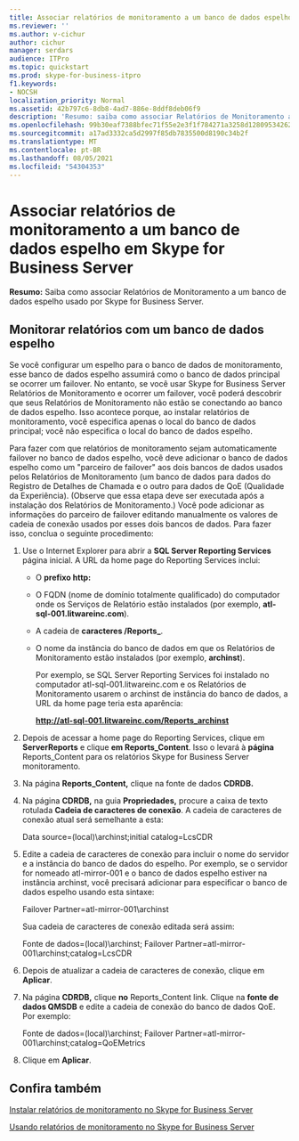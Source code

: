 ```yaml
---
title: Associar relatórios de monitoramento a um banco de dados espelho em Skype for Business Server
ms.reviewer: ''
ms.author: v-cichur
author: cichur
manager: serdars
audience: ITPro
ms.topic: quickstart
ms.prod: skype-for-business-itpro
f1.keywords:
- NOCSH
localization_priority: Normal
ms.assetid: 42b797c6-8db8-4ad7-886e-8ddf8deb06f9
description: 'Resumo: saiba como associar Relatórios de Monitoramento a um banco de dados espelho usado por Skype for Business Server.'
ms.openlocfilehash: 99b30eaf7388bfec71f55e2e3f1f784271a3258d1280953426291b1dbfe14750
ms.sourcegitcommit: a17ad3332ca5d2997f85db7835500d8190c34b2f
ms.translationtype: MT
ms.contentlocale: pt-BR
ms.lasthandoff: 08/05/2021
ms.locfileid: "54304353"
---
```

# <a name="associate-monitoring-reports-with-a-mirror-database-in-skype-for-business-server"></a>Associar relatórios de monitoramento a um banco de dados espelho em Skype for Business Server 
 
**Resumo:** Saiba como associar Relatórios de Monitoramento a um banco de dados espelho usado por Skype for Business Server.
  
## <a name="monitor-reports-with-a-mirror-database"></a>Monitorar relatórios com um banco de dados espelho

Se você configurar um espelho para o banco de dados de monitoramento, esse banco de dados espelho assumirá como o banco de dados principal se ocorrer um failover. No entanto, se você usar Skype for Business Server Relatórios de Monitoramento e ocorrer um failover, você poderá descobrir que seus Relatórios de Monitoramento não estão se conectando ao banco de dados espelho. Isso acontece porque, ao instalar relatórios de monitoramento, você especifica apenas o local do banco de dados principal; você não especifica o local do banco de dados espelho.
  
Para fazer com que relatórios de monitoramento sejam automaticamente failover no banco de dados espelho, você deve adicionar o banco de dados espelho como um "parceiro de failover" aos dois bancos de dados usados pelos Relatórios de Monitoramento (um banco de dados para dados do Registro de Detalhes de Chamada e o outro para dados de QoE (Qualidade da Experiência). (Observe que essa etapa deve ser executada após a instalação dos Relatórios de Monitoramento.) Você pode adicionar as informações do parceiro de failover editando manualmente os valores de cadeia de conexão usados por esses dois bancos de dados. Para fazer isso, conclua o seguinte procedimento:
  
1. Use o Internet Explorer para abrir a **SQL Server Reporting Services** página inicial. A URL da home page do Reporting Services inclui:
    
   - O **prefixo http:**
    
   - O FQDN (nome de domínio totalmente qualificado) do computador onde os Serviços de Relatório estão instalados (por exemplo, **atl-sql-001.litwareinc.com**).
    
   - A cadeia de **caracteres /Reports_**.
    
   - O nome da instância do banco de dados em que os Relatórios de Monitoramento estão instalados (por exemplo, **archinst**).
    
     Por exemplo, se SQL Server Reporting Services foi instalado no computador atl-sql-001.litwareinc.com e os Relatórios de Monitoramento usarem o archinst de instância do banco de dados, a URL da home page teria esta aparência:
    
     **http://atl-sql-001.litwareinc.com/Reports_archinst**
    
2. Depois de acessar a home page do Reporting Services, clique em **ServerReports** e clique **em Reports_Content**. Isso o levará à **página** Reports_Content para os relatórios Skype for Business Server monitoramento.
    
3. Na página **Reports_Content,** clique na fonte de dados **CDRDB.**
    
4. Na página **CDRDB,** na guia **Propriedades,** procure a caixa de texto rotulada **Cadeia de caracteres de conexão**. A cadeia de caracteres de conexão atual será semelhante a esta:
    
    Data source=(local)\archinst;initial catalog=LcsCDR
    
5. Edite a cadeia de caracteres de conexão para incluir o nome do servidor e a instância do banco de dados do espelho. Por exemplo, se o servidor for nomeado atl-mirror-001 e o banco de dados espelho estiver na instância archinst, você precisará adicionar para especificar o banco de dados espelho usando esta sintaxe:
    
    Failover Partner=atl-mirror-001\archinst
    
    Sua cadeia de caracteres de conexão editada será assim:
    
    Fonte de dados=(local)\archinst; Failover Partner=atl-mirror-001\archinst;catalog=LcsCDR
    
6. Depois de atualizar a cadeia de caracteres de conexão, clique em **Aplicar**.
    
7. Na página **CDRDB,** clique **no** Reports_Content link. Clique na **fonte de dados QMSDB** e edite a cadeia de conexão do banco de dados QoE. Por exemplo:
    
    Fonte de dados=(local)\archinst; Failover Partner=atl-mirror-001\archinst;catalog=QoEMetrics
    
8. Clique em **Aplicar**.
    
## <a name="see-also"></a>Confira também

[Instalar relatórios de monitoramento no Skype for Business Server](install-monitoring-reports.md)
  
[Usando relatórios de monitoramento no Skype for Business Server](../../manage/health-and-monitoring/monitoring-reports.md)

